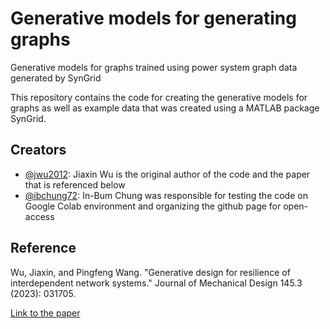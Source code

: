 # Generative models for generating graphs

Generative models for graphs trained using power system graph data generated by SynGrid

This repository contains the code for creating the generative models for graphs as well as example data that was created using a MATLAB package SynGrid.

## Creators

- [@jwu2012](https://www.github.com/jwu2012): Jiaxin Wu is the original author of the code and the paper that is referenced below
- [@ibchung72](https://github.com/ibchung72): In-Bum Chung was responsible for testing the code on Google Colab environment and organizing the github page for open-access

## Reference
Wu, Jiaxin, and Pingfeng Wang. "Generative design for resilience of interdependent network systems." Journal of Mechanical Design 145.3 (2023): 031705.

[Link to the paper](https://doi.org/10.1115/1.4056078)
